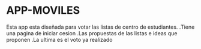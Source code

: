# APP-MOVILES
Esta app esta diseñada para votar las listas de centro de estudiantes.
.Tiene una pagina de iniciar cesion 
.Las propuestas de las listas e ideas que proponen
.La ultima es el voto ya realizado
